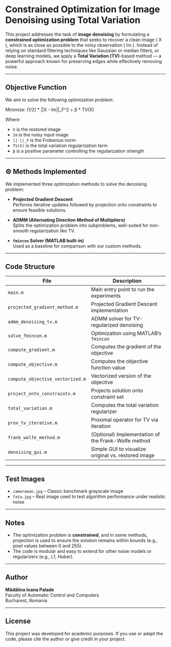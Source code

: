 # Constrained Optimization for Image Denoising using Total Variation 

This project addresses the task of **image denoising** by formulating a **constrained optimization problem** that seeks to recover a clean image \( X \), which is as close as possible to the noisy observation \( Im \). Instead of relying on standard filtering techniques like Gaussian or median filters, or deep learning models, we apply a **Total Variation (TV)**-based method — a powerful approach known for preserving edges while effectively removing noise.

---

##  Objective Function

We aim to solve the following optimization problem:

Minimize: (1/2) * ||X - Im||_F^2 + β * TV(X)

Where:
- `X` is the restored image  
- `Im` is the noisy input image  
- `||·||_F` is the Frobenius norm  
- `TV(X)` is the total variation regularization term  
- `β` is a positive parameter controlling the regularization strength

---

## ⚙ Methods Implemented

We implemented three optimization methods to solve the denoising problem:

- **Projected Gradient Descent**  
  Performs iterative updates followed by projection onto constraints to ensure feasible solutions.

- **ADMM (Alternating Direction Method of Multipliers)**  
  Splits the optimization problem into subproblems, well-suited for non-smooth regularization like TV.

- **`fmincon` Solver (MATLAB built-in)**  
  Used as a baseline for comparison with our custom methods.

---

##  Code Structure

| File                          | Description |
|------------------------------|-------------|
| `main.m`                     | Main entry point to run the experiments |
| `projected_gradient_method.m`| Projected Gradient Descent implementation |
| `admm_denoising_tv.m`        | ADMM solver for TV-regularized denoising |
| `solve_fmincon.m`            | Optimization using MATLAB’s `fmincon` |
| `compute_gradient.m`         | Computes the gradient of the objective |
| `compute_objective.m`        | Computes the objective function value |
| `compute_objective_vectorized.m` | Vectorized version of the objective |
| `project_onto_constraints.m` | Projects solution onto constraint set |
| `total_variation.m`          | Computes the total variation regularizer |
| `prox_tv_iterative.m`        | Proximal operator for TV via iteration |
| `frank_wolfe_method.m`       | (Optional) Implementation of the Frank-Wolfe method |
| `denoising_gui.m`            | Simple GUI to visualize original vs. restored image |

---

##  Test Images

- `cameraman.jpg` – Classic benchmark grayscale image  
- `fata.jpg` – Real image used to test algorithm performance under realistic noise

---

##  Notes

- The optimization problem is **constrained**, and in some methods, projection is used to ensure the solution remains within bounds (e.g., pixel values between 0 and 255).
- The code is modular and easy to extend for other noise models or regularizers (e.g., L1, Huber).

---

##  Author

**Mădălina Ioana Palade**  
Faculty of Automatic Control and Computers  
Bucharest, Romania

---

##  License

This project was developed for academic purposes. If you use or adapt the code, please cite the author or give credit in your project.

